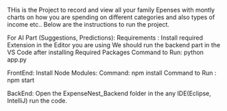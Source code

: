 THis is the Project to record and view all your family Epenses with montly charts on how you are spending on different categories and also types of income etc..
Below are the instructions to run the project.

For AI Part (Suggestions, Predictions):
Requirements : Install required Extension in the Editor you are using
We should run the backend part in the VS Code after installing Required Packages
Command to Run: python app.py

FrontEnd:
Install Node Modules:
Command: npm install
Command to Run : npm start

BackEnd:
Open the ExpenseNest_Backend folder in the any IDE(Eclipse, IntelliJ) run the code.
